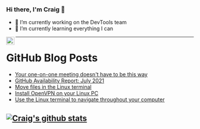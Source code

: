 ### Hi there, I'm Craig 👋

<!--
**CraigTeelFugro/CraigTeelFugro** is a ✨ _special_ ✨ repository because its `README.md` (this file) appears on your GitHub profile.

Here are some ideas to get you started:
-->

- 🔭 I’m currently working on the DevTools team
- 🌱 I’m currently learning everything I can

[<img align="left" alt="Craig Teel | LinkedIn" width="22px" src="https://cdn.jsdelivr.net/npm/simple-icons@v3/icons/linkedin.svg" />][linkedin]

---

# GitHub Blog Posts

<!-- BLOG-POST-LIST:START -->
- [Your one-on-one meeting doesn&#039;t have to be this way](https://opensource.com/open-organization/21/8/one-on-one-meeting-tips)
- [GitHub Availability Report: July 2021](https://github.blog/2021-08-04-github-availability-report-july-2021/)
- [Move files in the Linux terminal](https://opensource.com/article/21/8/move-files-linux)
- [Install OpenVPN on your Linux PC](https://opensource.com/article/21/7/openvpn-router)
- [Use the Linux terminal to navigate throughout your computer](https://opensource.com/article/21/8/navigate-linux-directories)
<!-- BLOG-POST-LIST:END -->

## [![Craig's github stats](https://github-readme-stats.vercel.app/api?username=craigteelfugro)](https://github.com/anuraghazra/github-readme-stats)


[linkedin]: https://linkedin.com/in/craig-teel-b8786771
